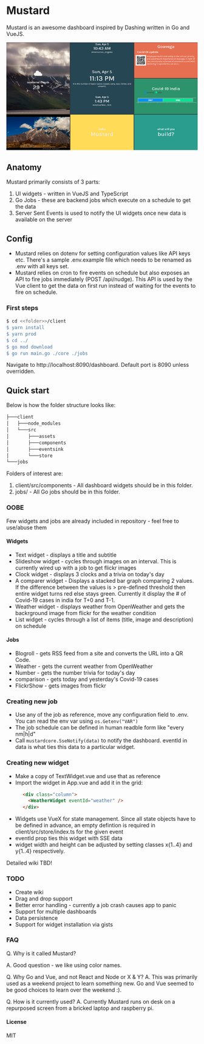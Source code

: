 # Mustard
Mustard is an awesome dashboard inspired by Dashing written in Go and VueJS.

![screenshot](https://github.com/goavega-software/mustard/raw/master/client/public/screenshot.png)

## Anatomy
Mustard primarily consists of 3 parts:
1. UI widgets - written in VueJS and TypeScript
2. Go Jobs - these are backend jobs which execute on a schedule to get the data
3. Server Sent Events is used to notify the UI widgets once new data is available on the server
## Config
* Mustard relies on dotenv for setting configuration values like API keys etc. There's a sample .env.example file which needs to be renamed as .env with all keys set.
* Mustard relies on cron to fire events on schedule but also exposes an API to fire jobs immediately (POST /api/nudge). This API is used by the Vue client to get the data on first run instead of waiting for the events to fire on schedule.
### First steps
```bash
$ cd <<folder>>/client
$ yarn install
$ yarn prod
$ cd ../
$ go mod download
$ go run main.go ./core ./jobs
```
Navigate to http://localhost:8090/dashboard. Default port is 8090 unless overridden. 
## Quick start
Below is how the folder structure looks like:
```bash
├───client
│   ├───node_modules
│   └───src
│       ├───assets
│       ├───components
│       ├───eventsink
│       └───store
└───jobs
```
Folders of interest are:
1. client/src/components - All dashboard widgets should be in this folder.
2. jobs/ - All Go jobs should be in this folder.
### OOBE
Few widgets and jobs are already included in repository - feel free to use/abuse them 
#### Widgets
* Text widget - displays a title and subtitle
* Slideshow widget - cycles through images on an interval. This is currently wired up with a job to get flickr images 
* Clock widget - displays 3 clocks and a trivia on today's day
* A comparer widget - Displays a stacked bar graph comparing 2 values. If the difference between the values is > pre-defined threshold then entire widget turns red else stays green. Currently it display the # of Covid-19 cases in india for T+0 and T-1.
* Weather widget - displays weather from OpenWeather and gets the backrground image from flickr for the weather condition
* List widget - cycles through a list of items (title, image and description) on schedule
#### Jobs
* Blogroll - gets RSS feed from a site and converts the URL into a QR Code.
* Weather - gets the current weather from OpenWeather
* Number - gets the number trivia for today's day
* comparison - gets today and yesterday's Covid-19 cases
* FlickrShow - gets images from flickr
### Creating new job
* Use any of the job as reference, move any configuration field to .env. You can read the env var using ``` os.Getenv("VAR") ```
* The job schedule can be defined in human readble form like "every nm|h|d"
* Call ```mustardcore.SseNotify(data)``` to notify the dashboard. eventId in data is what ties this data to a particular widget.
### Creating new widget
* Make a copy of TextWidget.vue and use that as reference
* Import the widget in App.vue and add it in the grid:
```html
      <div class="column">
        <WeatherWidget eventId="weather" />
      </div>
```
* Widgets use VueX for state management. Since all state objects have to be defined in advance, an empty defintion is required in client/src/store/index.ts for the given event
* eventId prop ties this widget with SSE data
* widget width and height can be adjusted by setting classes x{1..4} and y{1..4} respectively.

Detailed wiki TBD!

### TODO
 - Create wiki
 - Drag and drop support
 - Better error handling - currently a job crash causes app to panic
 - Support for multiple dashboards
 - Data persistence
 - Support for widget installation via gists

### FAQ
Q. Why is it called Mustard?

A. Good question - we like using color names.

Q. Why Go and Vue, and not React and Node or X & Y?
A. This was primarily used as a weekend project to learn something new. Go and Vue seemed to be good choices to learn over the weekend :).

Q. How is it currently used?
A. Currently Mustard runs on desk on a repurposed screen from a bricked laptop and raspberry pi.

#### License
MIT
